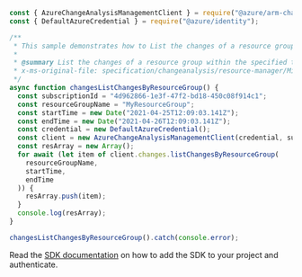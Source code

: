 ```javascript
const { AzureChangeAnalysisManagementClient } = require("@azure/arm-changeanalysis");
const { DefaultAzureCredential } = require("@azure/identity");

/**
 * This sample demonstrates how to List the changes of a resource group within the specified time range. Customer data will always be masked.
 *
 * @summary List the changes of a resource group within the specified time range. Customer data will always be masked.
 * x-ms-original-file: specification/changeanalysis/resource-manager/Microsoft.ChangeAnalysis/stable/2021-04-01/examples/ChangesListChangesByResourceGroup.json
 */
async function changesListChangesByResourceGroup() {
  const subscriptionId = "4d962866-1e3f-47f2-bd18-450c08f914c1";
  const resourceGroupName = "MyResourceGroup";
  const startTime = new Date("2021-04-25T12:09:03.141Z");
  const endTime = new Date("2021-04-26T12:09:03.141Z");
  const credential = new DefaultAzureCredential();
  const client = new AzureChangeAnalysisManagementClient(credential, subscriptionId);
  const resArray = new Array();
  for await (let item of client.changes.listChangesByResourceGroup(
    resourceGroupName,
    startTime,
    endTime
  )) {
    resArray.push(item);
  }
  console.log(resArray);
}

changesListChangesByResourceGroup().catch(console.error);
```

Read the [SDK documentation](https://github.com/Azure/azure-sdk-for-js/blob/%40azure%2Farm-changeanalysis_2.0.1/sdk/changeanalysis/arm-changeanalysis/README.md) on how to add the SDK to your project and authenticate.
